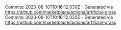 Commits: 2023-08-10T10:16:12.030Z - Generated via https://github.com/marketplace/actions/artificial-grass
<br>
Commits: 2023-08-10T10:16:12.030Z - Generated via https://github.com/marketplace/actions/artificial-grass
<br>
